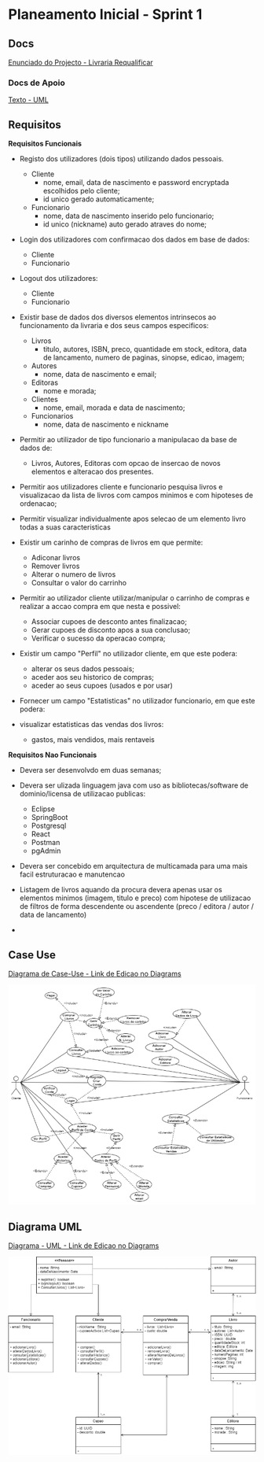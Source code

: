# Planeamento Inicial - Sprint 1
## Docs
[Enunciado do Projecto - Livraria Requalificar](Docs/Projeto.pdf)

### Docs de Apoio
[Texto - UML](Docs/UML.pdf)

## Requisitos

**Requisitos Funcionais**

- Registo dos utilizadores (dois tipos) utilizando dados pessoais.
  - Cliente
    - nome, email, data de nascimento e password encryptada escolhidos pelo cliente;
    - id unico gerado automaticamente;
  - Funcionario
    - nome, data de nascimento inserido pelo funcionario;
    - id unico (nickname) auto gerado atraves do nome;

- Login dos utilizadores com confirmacao dos dados em base de dados:
  - Cliente
  - Funcionario  

- Logout dos utilizadores:
  - Cliente
  - Funcionario

- Existir base de dados dos diversos elementos intrinsecos ao funcionamento da livraria e dos seus campos especificos:
  - Livros
    - titulo, autores, ISBN, preco, quantidade em stock, editora, data de lancamento, numero de paginas, sinopse, edicao, imagem;
  - Autores
    - nome, data de nascimento e email;
  - Editoras
    - nome e morada;
  - Clientes
    - nome, email, morada e data de nascimento; 
  - Funcionarios
    - nome, data de nascimento e nickname

- Permitir ao utilizador de tipo funcionario a manipulacao da base de dados de:
  - Livros, Autores, Editoras com opcao de insercao de novos elementos e alteracao dos presentes.

- Permitir aos utilizadores cliente e funcionario pesquisa livros e visualizacao da lista de livros com campos minimos e com hipoteses de ordenacao;
   

- Permitir visualizar individualmente apos selecao de um elemento livro todas a suas caracteristicas

- Existir um carinho de compras de livros em que permite:
  - Adiconar livros
  - Remover livros
  - Alterar o numero de livros
  - Consultar o valor do carrinho

- Permitir ao utilizador cliente utilizar/manipular o carrinho de compras e realizar a accao compra em que nesta e possivel:
  - Associar cupoes de desconto antes finalizacao;
  - Gerar cupoes de disconto apos a sua conclusao;
  - Verificar o sucesso da operacao compra;

- Existir um campo "Perfil" no utilizador cliente, em que este podera:
  - alterar os seus dados pessoais;
  - aceder aos seu historico de compras;
  - aceder ao seus cupoes (usados e por usar)

- Fornecer um campo "Estatisticas" no utilizador funcionario, em que este podera:
- visualizar estatisticas das vendas dos livros:
  - gastos, mais vendidos, mais rentaveis


**Requisitos Nao Funcionais**
- Devera ser desenvolvdo em duas semanas;

- Devera ser ulizada linguagem java com uso as bibliotecas/software de dominio/licensa de utilizacao publicas:
  - Eclipse
  - SpringBoot
  - Postgresql
  - React
  - Postman
  - pgAdmin

- Devera ser concebido em arquitectura de multicamada para uma mais facil estruturacao e manutencao
  
- Listagem de livros aquando da procura devera apenas usar os elementos minimos (imagem, titulo e preco) com hipotese de utilizacao de filtros de forma descendente ou ascendente (preco / editora / autor / data de lancamento)

-  

## Case Use
[Diagrama de Case-Use - Link de Edicao no Diagrams](https://app.diagrams.net/?src=about#G1jZsvF--a0koeIQHv51fgQeugpGPUzqpi)

![Diagrama - Case-Use](/Ficheiros_de_Apoio/Projecto_Livraria.png)

## Diagrama UML

[Diagrama - UML - Link de Edicao no Diagrams](https://app.diagrams.net/?src=about#G1AxUJbZJFG4Tdd7riOOYGaOUZxSYiLEBB)

![Diagrama - UML](/Ficheiros_de_Apoio/Projecto_Livraria_UML.png)
